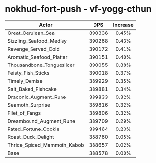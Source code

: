 # nokhud-fort-push - vf-yogg-cthun
| Actor | DPS | Increase |
|---|:---:|:---:|
|Great_Cerulean_Sea|390336|0.45%|
|Sizzling_Seafood_Medley|390268|0.43%|
|Revenge_Served_Cold|390172|0.41%|
|Aromatic_Seafood_Platter|390151|0.40%|
|Thousandbone_Tongueslicer|390055|0.38%|
|Feisty_Fish_Sticks|390018|0.37%|
|Timely_Demise|389929|0.35%|
|Salt_Baked_Fishcake|389881|0.34%|
|Draconic_Augment_Rune|389833|0.32%|
|Seamoth_Surprise|389816|0.32%|
|Filet_of_Fangs|389806|0.32%|
|Dreambound_Augment_Rune|389709|0.29%|
|Fated_Fortune_Cookie|389464|0.23%|
|Roast_Duck_Delight|388760|0.05%|
|Thrice_Spiced_Mammoth_Kabob|388657|0.02%|
|Base|388578|0.00%|
